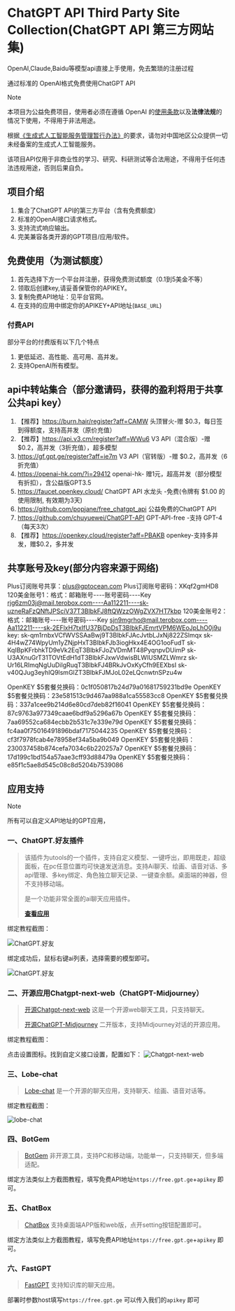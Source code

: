 # ChatGPT API Third Party Site Collection(ChatGPT API 第三方网站集)
OpenAI,Claude,Baidu等模型api直接上手使用，免去繁琐的注册过程

通过标准的 OpenAI格式免费使用ChatGPT API


> [!NOTE]
> 本项目为公益免费项目，使用者必须在遵循 OpenAI 的[使用条款](https://openai.com/policies/terms-of-use)以及**法律法规**的情况下使用，不得用于非法用途。
> 
> 根据[《生成式人工智能服务管理暂行办法》](http://www.cac.gov.cn/2023-07/13/c_1690898327029107.htm)的要求，请勿对中国地区公众提供一切未经备案的生成式人工智能服务。
>
> 该项目API仅用于非商业性的学习、研究、科研测试等合法用途，不得用于任何违法违规用途，否则后果自负。

## 项目介绍
1. 集合了ChatGPT API的第三方平台（含有免费额度）
2. 标准的OpenAI接口请求格式。
3. 支持流式响应输出。
4. 完美兼容各类开源的GPT项目/应用/软件。

## 免费使用（为测试额度）

1. 首先选择下方一个平台并注册，获得免费测试额度（0.1到5美金不等）
2. 领取后创建key,请妥善保管你的APIKEY。
3. 复制免费API地址：见平台官网。
4. 在支持的应用中绑定你的APIKEY+API地址(`BASE_URL`)


### 付费API
部分平台的付费版有以下几个特点
1. 更低延迟、高性能、高可用、高并发。
2. 支持OpenAI所有模型。

## api中转站集合（部分邀请码，获得的盈利将用于共享公共api key）
1.  【推荐】https://burn.hair/register?aff=CAMW 头顶冒火-赠 $0.3，每日签到得额度，支持高并发（原价充值）
2. 【推荐】https://api.v3.cm/register?aff=WWu6  V3 API（混合版）-赠 $0.2，高并发（3折充值），超多模型
3.   https://gf.gpt.ge/register?aff=ie7m    V3 API（官转版）-赠 $0.2，高并发（6折充值）
4.   https://openai-hk.com/?i=29412      openai-hk- 赠1元，超高并发（部分模型有折扣），含公益版GPT3.5
5.   https://faucet.openkey.cloud/     ChatGPT API 水龙头 -免费(令牌有 $1.00 的使用限制, 有效期为3天)
6.   https://github.com/popjane/free_chatgpt_api   公益免费的ChatGPT API
7.   https://github.com/chuyuewei/ChatGPT-API   GPT-API-free  -支持 GPT-4（每天3次）
8.   【推荐】https://openkey.cloud/register?aff=PBAKB    openkey-支持多并发，赠$0.2，多并发
   
## 共享账号及key(部分内容来源于网络)
Plus订阅账号共享：plus@gptocean.com
Plus订阅账号密码：XKqf2gmHD8
120美金账号1：格式：邮箱账号----账号密码----Key rjg6zm03j@mail.terobox.com----Aa112211----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
120美金账号2：格式：邮箱账号----账号密码----Key sjn9mgrho@mail.terobox.com----Aa112211----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
key:
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
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
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
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
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
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

OpenKEY $5套餐兑换码：0c1f050817b24d79a01681759231bd9e
OpenKEY $5套餐兑换码：23e581513c9d467aa988a1ca55583cc8
OpenKEY $5套餐兑换码：337a1cee9b214d6e80cd7deb82f16041
OpenKEY $5套餐兑换码：87c9763a977349caae6bdf9a5296a67b
OpenKEY $5套餐兑换码：7aa69552ca684ecbb2b531c7e339e79d
OpenKEY $5套餐兑换码：fc4aa0f75016491896bdaf7175044235
OpenKEY $5套餐兑换码：cf3f7978fcab4e78958ef34a5ba9b049
OpenKEY $5套餐兑换码：230037458b874cefa7034c6b220257a7
OpenKEY $5套餐兑换码：17d199c1bd154a57aae3cff93d88479a
OpenKEY $5套餐兑换码：e85f1c5ae8d545c08c8d5204b7539086
## 应用支持

> [!NOTE]
> 所有可以自定义API地址的GPT应用，


### 一、ChatGPT.好友插件

> 该插件为utools的一个插件，支持自定义模型、一键呼出，即用既走，超级面板，在pc任意位置均可快速发送消息。支持Ai聊天、绘画、语音对话、多api管理、多key绑定、角色独立聊天记录、一键查余额。桌面端的神器，但不支持移动端。
>
> 是一个功能非常全面的ai聊天应用插件。
> 
> [ **查看应用**](https://u.tools/plugins/detail/ChatGPT.%E5%A5%BD%E5%8F%8B/)

绑定教程截图：

![ChatGPT.好友](./images/free_utools.png)

绑定成功后，鼠标右键ai列表，选择需要的模型即可。

![ChatGPT.好友](./images/free_utools1.png)

### 二、开源应用Chatgpt-next-web（ChatGPT-Midjourney）

> [开源Chatgpt-next-web](https://github.com/ChatGPTNextWeb/ChatGPT-Next-Web) 这是一个开源web聊天工具，只支持聊天。
> 
> [开源ChatGPT-Midjourney](https://github.com/Licoy/ChatGPT-Midjourney) 二开版本，支持Midjourney对话的开源应用。

绑定教程截图：

点击设置图标。找到自定义接口设置，配置如下：
![Chatgpt-next-web](./images/free_chatgpt-next-web.png)

### 三、Lobe-chat

> [Lobe-chat](https://github.com/lobehub/lobe-chat) 是一个开源的聊天应用，支持聊天、绘画、语音对话等。

绑定教程截图：

![lobe-chat](./images/free_lobe-chat.png)

### 四、BotGem

> [BotGem](https://botgem.com/) 非开源工具，支持PC和移动端，功能单一，只支持聊天，但多端适配。

绑定方法类似上方截图教程，填写免费API地址`https://free.gpt.ge`+`apikey` 即可。

### 五、ChatBox

> [ChatBox](https://github.com/Bin-Huang/chatbox) 支持桌面端APP版和web版，点开setting按钮配置即可。

绑定方法类似上方截图教程，填写免费API地址`https://free.gpt.ge`+`apikey` 即可。

### 六、FastGPT

> [FastGPT](https://github.com/labring/FastGPT) 支持知识库的聊天应用。

部署时参数host填写`https://free.gpt.ge` 可以传入我们的`apikey` 即可


